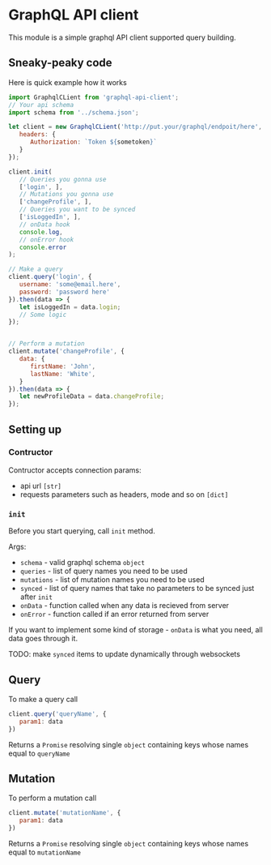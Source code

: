 # GraphQL API client

This module is a simple graphql API client supported query building.

## Sneaky-peaky code

Here is quick example how it works

```js
import GraphqlCLient from 'graphql-api-client';
// Your api schema
import schema from '../schema.json';

let client = new GraphqlCLient('http://put.your/graphql/endpoit/here', {
   headers: {
      Authorization: `Token ${sometoken}`
   }
});

client.init(
   // Queries you gonna use
   ['login', ],
   // Mutations you gonna use
   ['changeProfile', ],
   // Queries you want to be synced
   ['isLoggedIn', ],
   // onData hook
   console.log,
   // onError hook
   console.error
);

// Make a query
client.query('login', {
   username: 'some@email.here',
   password: 'password here'
}).then(data => {
   let isLoggedIn = data.login;
   // Some logic
});


// Perform a mutation
client.mutate('changeProfile', {
   data: {
      firstName: 'John',
      lastName: 'White',
   }
}).then(data => {
   let newProfileData = data.changeProfile;
});
```

## Setting up

### Contructor

Contructor accepts connection params:

- api url ``[str]``
- requests parameters such as headers, mode and so on ``[dict]``

### ``init``

Before you start querying, call ``init`` method.

Args:

- ``schema`` - valid graphql schema ``object``
- ``queries`` - list of query names you need to be used
- ``mutations`` - list of mutation names you need to be used
- ``synced`` - list of query names that take no parameters to be synced just after ``init``
- ``onData`` - function called when any data is recieved from server
- ``onError`` - function called if an error returned from server

If you want to implement some kind of storage - ``onData`` is what you need, all data goes through it.

TODO: make ``synced`` items to update dynamically through websockets

## Query

To make a query call

```js
client.query('queryName', {
   param1: data
})
```

Returns a ``Promise`` resolving single ``object`` containing keys whose names equal to ``queryName``

## Mutation

To perform a mutation call

```js
client.mutate('mutationName', {
   param1: data
})
```

Returns a ``Promise`` resolving single ``object`` containing keys whose names equal to ``mutationName``



